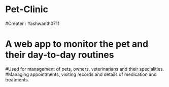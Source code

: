 # Pet-Clinic

#Creater : Yashwanth0711
# A web app to monitor the pet and their day-to-day routines
#Used for management of pets, owners, veterinarians and their specialities.
#Managing appointments, visiting records and details of medication and treatments.
